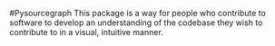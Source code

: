 #Pysourcegraph
This package is a way for people who contribute to software to develop an
understanding of the codebase they wish to contribute to in a visual, intuitive
manner.
